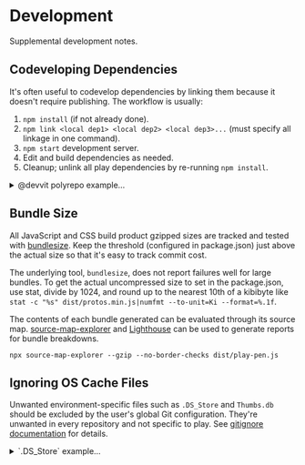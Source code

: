 # Development

Supplemental development notes.

## Codeveloping Dependencies

It's often useful to codevelop dependencies by linking them because it doesn't
require publishing. The workflow is usually:

1. `npm install` (if not already done).
2. `npm link <local dep1> <local dep2> <local dep3>...` (must specify all
   linkage in one command).
3. `npm start` development server.
4. Edit and build dependencies as needed.
5. Cleanup; unlink all play dependencies by re-running `npm install`.

<details markdown>
<summary>@devvit polyrepo example…</summary>

```bash
npm link \
  ~/work/reddit/src/devvit/packages/previews \
  ~/work/reddit/src/devvit/packages/protos \
  ~/work/reddit/src/devvit/packages/public-api \
  ~/work/reddit/src/devvit/packages/runtime-lite \
  ~/work/reddit/src/devvit/packages/shared-types \
  ~/work/reddit/src/devvit/packages/ui-renderer
```

</details>

## Bundle Size

All JavaScript and CSS build product gzipped sizes are tracked and tested with
[bundlesize](https://github.com/siddharthkp/bundlesize). Keep the threshold
(configured in package.json) just above the actual size so that it's easy to
track commit cost.

The underlying tool, `bundlesize`, does not report failures well for large
bundles. To get the actual uncompressed size to set in the package.json, use
stat, divide by 1024, and round up to the nearest 10th of a kibibyte like
`stat -c "%s" dist/protos.min.js|numfmt --to-unit=Ki --format=%.1f`.

The contents of each bundle generated can be evaluated through its source map.
[source-map-explorer](https://github.com/danvk/source-map-explorer) and
[Lighthouse](https://developer.chrome.com/docs/lighthouse/overview) can be used
to generate reports for bundle breakdowns.

```
npx source-map-explorer --gzip --no-border-checks dist/play-pen.js
```

## Ignoring OS Cache Files

Unwanted environment-specific files such as `.DS_Store` and `Thumbs.db` should
be excluded by the user's global Git configuration. They're unwanted in every
repository and not specific to play. See
[gitignore documentation](https://git-scm.com/docs/gitignore) for details.

<details markdown>
<summary>`.DS_Store` example…</summary>

1. Add a global exclusions file by executing
   `git config --global core.excludesfile '~/.gitignore'` or updating your
   `~/.gitconfig` manually:

```gitconfig
excludesfile = ~/.gitignore
```

2. Always ignore `.DS_Store` files by executing `echo .DS_Store >> ~/.gitignore`
   or updating your `~/.gitignore` manually:

```gitignore
.DS_Store
```

</details>
